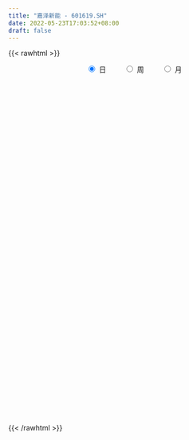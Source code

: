 ```yaml
---
title: "嘉泽新能 - 601619.SH"
date: 2022-05-23T17:03:52+08:00
draft: false
---
```

{{< rawhtml >}}
    <div style="text-align: center">
        <label style="padding: 1rem;"><input style="margin-right: .5rem" type="radio" name="period" value="D" checked onclick="period_change(this)">日</label>
        <label style="padding: 1rem;"><input style="margin-right: .5rem" type="radio" name="period" value="W" onclick="period_change(this)">周</label>
        <label style="padding: 1rem;"><input style="margin-right: .5rem" type="radio" name="period" value="M" onclick="period_change(this)">月</label>
    </div>
    <div id="chart" style="height: 700px;"></div> 
    <script type="text/javascript">
        const D_v = [151735.19,162370.0,133140.56,177591.15,111370.84,135694.67,292980.78,299327.95,231288.88,162854.0,190044.46,174423.55,234216.67,133279.01,155169.0,137745.11,188823.11,108912.11,118262.21,115275.37,89246.07,152057.74,203973.81,213741.51,248914.42,700006.22,1877194.1699999999,1507642.23,2394609.29,1645350.8799999999,1301209.3700000001,1023943.65,648220.14,674762.09,575450.85,610733.66,420220.77,310981.49,566205.59,398371.93,499479.08,609120.84,534484.34,896930.23,574729.01,383164.32,440263.3,367824.75,270901.84,502671.79,463775.01,389256.68,428669.17,716695.3100000001,589236.41,550615.51,881068.21,615672.49,450187.66,363025.09,281070.62,286142.78,308755.0,271275.54,624964.0699999999,541325.39,770318.95,790597.8,651263.51,393455.41,552102.77,530791.0,503405.67,409680.09,829498.61,1163850.51,628691.65,794327.8100000001,702222.47,836424.28,720210.23,1632983.78,949590.33,948880.51,2084796.5,1596389.6799999999,1067970.1399999999,617586.37,603685.4300000001,1102330.6799999999,765368.1,1222642.0,1551223.6100000001,1672670.25,3217725.4300000002,1339316.01,2155962.29,1454308.3100000001,2031775.1699999999,2099226.8300000001,1499607.76,1315711.6899999999,995261.77,921365.84,716460.24,686002.23,629489.48,688582.02,693982.28,792417.62,569566.78,739996.8,962648.3100000001,781218.4,690531.85,1200974.77,1352506.3799999999,998943.29,1150547.6100000001,1064230.3100000001,589237.17,654885.5699999999,463003.58,464644.34,341219.32,403527.14,418056.94,329107.13,312553.29,244634.78,261614.56,279505.49,374996.52,307873.4,204561.06,252036.81,261376.36,285967.03,238530.19,448031.29,515072.92,559713.8100000001,430644.81,399091.75,395356.43,791667.99,471691.27,563119.13,550288.79,676163.51,741517.14,357777.22,274198.8,738249.3,717568.26,515110.5,481842.0,319700.41,285839.9,377089.0,363034.0,550737.5699999999,269275.15,494845.51,275166.04,264187.31,197633.88,164907.4,257406.89,238017.44,246840.0,185300.0,366686.7,225944.93,147744.64,278691.89,300173.09,220976.09,216126.0,538194.91,323284.92,247298.78,315102.0,257602.6,199124.6,150149.64,187509.89,211895.58,201253.0,235475.64,224050.78,224521.58,408809.0,354437.0,379086.29,247973.0,200166.0,220109.0,248319.0,246461.0,312788.29,355839.61,303428.38,263464.59,249571.0,385852.91,297403.04,271936.89,211085.81,220716.41,157839.95,261222.51,189543.0,151838.9,194989.19,147586.46,141264.5,152306.0,168923.91,179062.3,180132.48,174168.0,191294.87,209947.55,118142.51,142712.0,200117.12,197431.71,133392.99,132662.35,186549.0,193711.71,287030.0,233583.9,343726.58,288973.87,330716.0,388181.55,271614.0,301001.79,287696.01,314836.06,277481.0,197859.55,173178.54,144544.5,127465.0,197214.11,145184.0,123601.72]
const D_histogram = [0.0,-0.0062924217,-0.00548877,-0.0034132666,-0.0025306159,-0.0030615373,0.0005915648,0.007299695,0.0092619473,0.0087573957,0.0085958099,0.0067554463,0.0001723112,-0.0027527551,-0.0051144068,-0.0076128757,-0.0106741871,-0.0132844381,-0.0116604743,-0.0118509414,-0.0099954526,-0.0056748764,-0.0000036434,0.0024069534,0.0256163522,0.0631396839,0.0692331698,0.0940785854,0.1151205992,0.1068862087,0.0817663335,0.0529370167,0.0282787331,0.0125683605,-0.00567319,-0.0283611109,-0.0410947723,-0.0487426436,-0.0437563589,-0.0405855393,-0.0360736284,-0.025770037,-0.0174231419,-0.0024042169,0.000060354,-0.0041968821,-0.0060527134,-0.0113977227,-0.015432626,-0.009465217,-0.003901567,-0.0052555151,-0.0095859717,-0.0091514218,-0.0261538324,-0.0231401858,-0.0057715714,0.0062954123,0.0067343972,0.0094194659,0.0056919922,0.0032331014,-0.0021381958,-0.0052194275,0.0016044252,0.0085316287,0.0215227962,0.0305647225,0.0231859756,0.0192507388,0.0227416559,0.0249087201,0.024161116,0.0183798937,0.0403373453,0.0478053988,0.0539876288,0.0557259148,0.0570133949,0.0412282892,0.0575955893,0.0599409362,0.0589816199,0.0654395122,0.0703150941,0.0469796473,0.0179272837,0.0008136664,-0.0225997691,-0.0167740962,-0.0241597318,-0.0125803086,0.0160512962,0.0314971957,0.0735349542,0.0532874884,0.0485476409,0.0255857168,0.038296653,0.0585731468,0.0466572665,0.0374183208,-0.0118633953,-0.0632110236,-0.0925960751,-0.0988058311,-0.09121539,-0.087290614,-0.0792884297,-0.0938582672,-0.0884129284,-0.0724209377,-0.0479390678,-0.0448370889,-0.0494524398,-0.0157923724,-0.0026283713,-0.0132058219,0.0027639366,-0.0107810305,-0.0267743949,-0.0331921182,-0.0389395257,-0.0496203423,-0.054424027,-0.0628262985,-0.0754531462,-0.0713868608,-0.0632898656,-0.0561375903,-0.0459953723,-0.0420640751,-0.0312868723,-0.0237323812,-0.0230069878,-0.0188894097,-0.0160093566,-0.0063613291,-0.0070024191,0.0031878074,0.0100527896,0.02147073,0.0287131266,0.0335314485,0.0365013979,0.0419029994,0.0337719843,0.0321863181,0.0359892672,0.0396974289,0.0162578947,0.0018832835,-0.0105275976,-0.0057168179,-0.0075817634,-0.0071341137,-0.0135404771,-0.0200470494,-0.0255914777,-0.0282693466,-0.0295838782,-0.0426710918,-0.0502285288,-0.0627438275,-0.0667185366,-0.0611506839,-0.0548596526,-0.0483200971,-0.0495155741,-0.0438965152,-0.0310098653,-0.0256600715,-0.0118544842,-0.0055710183,-0.0043189646,-0.0209543563,-0.0268216091,-0.0313144879,-0.0276190965,0.0014994274,0.0233248139,0.0368290119,0.0487930334,0.048842493,0.0451392811,0.0455569807,0.0497082111,0.052039577,0.0549039941,0.0571890461,0.051202712,0.0517163249,0.0459483561,0.046013504,0.0464355641,0.0463151919,0.0400119925,0.0339018052,0.0211356883,0.0054569886,-0.0208104453,-0.0305922735,-0.0275442079,-0.0280387987,-0.0357694377,-0.0571213624,-0.0576815787,-0.0552599458,-0.0445885785,-0.0349478117,-0.0270169136,-0.0166828422,-0.0155570399,-0.0176736546,-0.0203949619,-0.025220669,-0.0227586224,-0.0228258889,-0.0186793391,-0.0133427992,-0.0145296789,-0.0158809174,-0.0229717327,-0.0185578714,-0.0205238957,-0.0199571021,-0.0197015432,-0.01450414,-0.00517233,0.0018062097,-0.0045473578,-0.001044857,-0.0183494078,-0.0286011611,-0.0255334596,-0.0257071794,-0.0176340346,0.0016068355,0.0102425265,0.0219658807,0.0375126068,0.0468971448,0.0556495614,0.0615055938,0.0625463557,0.0597337084,0.0557934705,0.056331283,0.0556902075,0.0529405515]
const D_fast = [0.0,-0.0078655271,-0.0084340679,-0.0072118812,-0.0069618844,-0.0082581902,-0.0044571969,0.0040758571,0.0083535962,0.0100383935,0.0120257602,0.0118742582,0.0053342009,0.0017209458,-0.0019193076,-0.0063209955,-0.0120508536,-0.0179822141,-0.0192733688,-0.0224265713,-0.0230699456,-0.0201680886,-0.0144977665,-0.0114854313,0.0181280556,0.0714363082,0.0948380866,0.1432031485,0.1930253122,0.2115124738,0.206834182,0.1912391194,0.1736505191,0.1610822366,0.1414223886,0.1116441899,0.0886368355,0.0688033033,0.0628504982,0.055874933,0.0513684369,0.0552295189,0.0592206286,0.0736384994,0.0761181588,0.0708117021,0.0674426925,0.0592482525,0.0513551927,0.0549562975,0.0595445557,0.0568767288,0.0501497793,0.0482964737,0.024755605,0.0219842052,0.0379099267,0.0515507635,0.0536733477,0.0587132829,0.0564088073,0.0547581918,0.0488523456,0.0444662571,0.0516912161,0.0607513268,0.0791231933,0.0958063002,0.0942240472,0.0951014951,0.1042778262,0.1126720705,0.1179647454,0.1167784964,0.1488202843,0.1682396876,0.1879188247,0.2035885894,0.2191294183,0.2136513849,0.2444175823,0.2617481633,0.275534252,0.2983520223,0.3208063777,0.3092158428,0.2846453001,0.2677350994,0.2386717216,0.2403038705,0.2268783019,0.2353126479,0.2679570768,0.2912772753,0.3516987723,0.3447731786,0.3521702413,0.3356047464,0.3578898459,0.3928096264,0.3925580627,0.3926736972,0.3404261323,0.2732757481,0.2207416778,0.189830464,0.1746170576,0.1567191801,0.144899257,0.1068648527,0.0902069593,0.0880937157,0.1005908186,0.0924835253,0.0755050644,0.1052170388,0.117723947,0.103845041,0.1205057836,0.1042655588,0.0815785957,0.0668628429,0.051380554,0.0282946519,0.0098849604,-0.0142238857,-0.04571402,-0.0594944498,-0.067219921,-0.0741020433,-0.0754586684,-0.0820433899,-0.0790879052,-0.0774665094,-0.082492863,-0.0830976373,-0.0842199233,-0.0761622281,-0.0785539229,-0.0675667445,-0.058188565,-0.0414029421,-0.0269822638,-0.0137810798,-0.0016857809,0.0141915704,0.0145035515,0.0209644648,0.0337647306,0.0473972496,0.028022189,0.0141183987,-0.0009243818,0.0024571934,-0.0013031929,-0.0026390717,-0.0124305543,-0.023948889,-0.0358911867,-0.0456363922,-0.0543468934,-0.07810188,-0.0982164491,-0.1264177047,-0.147072048,-0.1567918662,-0.1642157481,-0.1697562169,-0.1833305873,-0.1886856572,-0.1835514737,-0.1846166978,-0.1737747315,-0.1688840202,-0.1687117077,-0.1905856884,-0.2031583435,-0.2154798443,-0.2186892271,-0.1891958463,-0.1615392563,-0.1388278053,-0.1146655255,-0.1024054427,-0.0948238343,-0.0830168894,-0.0664386063,-0.0510973462,-0.0345069305,-0.017924617,-0.0111102731,0.002332421,0.0080515413,0.0196200652,0.0316510163,0.0431094421,0.0468092408,0.0491745048,0.04169231,0.0273778574,-0.0040921878,-0.0215220843,-0.0253600707,-0.0328643612,-0.0495373596,-0.0851696249,-0.1001502359,-0.1115435894,-0.1120193668,-0.1111155529,-0.1099388832,-0.1037755223,-0.10653898,-0.1130740084,-0.1208940561,-0.1320249305,-0.1352525394,-0.1410262782,-0.1415495632,-0.1395487231,-0.1443680225,-0.1496894904,-0.1625232389,-0.1627488454,-0.1698458437,-0.1742683256,-0.1789381524,-0.1773667843,-0.1693280567,-0.1618979646,-0.1693883716,-0.166147085,-0.1880389877,-0.2054410313,-0.2087566947,-0.2153572094,-0.2116925732,-0.1920499942,-0.1808536717,-0.1636388472,-0.1387139694,-0.1176051453,-0.0949403384,-0.0737079074,-0.0570305566,-0.0449097769,-0.0349016471,-0.0202810139,-0.0069995375,0.0034859444]
const D_slow = [0.0,-0.0015731054,-0.0029452979,-0.0037986146,-0.0044312685,-0.0051966529,-0.0050487617,-0.0032238379,-0.0009083511,0.0012809978,0.0034299503,0.0051188119,0.0051618897,0.0044737009,0.0031950992,0.0012918803,-0.0013766665,-0.004697776,-0.0076128946,-0.0105756299,-0.0130744931,-0.0144932122,-0.014494123,-0.0138923847,-0.0074882966,0.0082966243,0.0256049168,0.0491245631,0.0779047129,0.1046262651,0.1250678485,0.1383021027,0.1453717859,0.1485138761,0.1470955786,0.1400053008,0.1297316078,0.1175459469,0.1066068571,0.0964604723,0.0874420652,0.080999556,0.0766437705,0.0760427163,0.0760578048,0.0750085843,0.0734954059,0.0706459752,0.0667878187,0.0644215145,0.0634461227,0.0621322439,0.059735751,0.0574478955,0.0509094374,0.045124391,0.0436814981,0.0452553512,0.0469389505,0.049293817,0.0507168151,0.0515250904,0.0509905415,0.0496856846,0.0500867909,0.0522196981,0.0576003971,0.0652415777,0.0710380716,0.0758507563,0.0815361703,0.0877633503,0.0938036293,0.0983986028,0.1084829391,0.1204342888,0.133931196,0.1478626747,0.1621160234,0.1724230957,0.186821993,0.2018072271,0.2165526321,0.2329125101,0.2504912836,0.2622361955,0.2667180164,0.266921433,0.2612714907,0.2570779667,0.2510380337,0.2478929566,0.2519057806,0.2597800795,0.2781638181,0.2914856902,0.3036226004,0.3100190296,0.3195931929,0.3342364796,0.3459007962,0.3552553764,0.3522895276,0.3364867717,0.3133377529,0.2886362951,0.2658324476,0.2440097941,0.2241876867,0.2007231199,0.1786198878,0.1605146534,0.1485298864,0.1373206142,0.1249575042,0.1210094111,0.1203523183,0.1170508629,0.117741847,0.1150465894,0.1083529906,0.1000549611,0.0903200797,0.0779149941,0.0643089874,0.0486024127,0.0297391262,0.011892411,-0.0039300554,-0.017964453,-0.0294632961,-0.0399793148,-0.0478010329,-0.0537341282,-0.0594858752,-0.0642082276,-0.0682105667,-0.069800899,-0.0715515038,-0.0707545519,-0.0682413546,-0.0628736721,-0.0556953904,-0.0473125283,-0.0381871788,-0.027711429,-0.0192684329,-0.0112218533,-0.0022245366,0.0076998207,0.0117642943,0.0122351152,0.0096032158,0.0081740113,0.0062785705,0.004495042,0.0011099228,-0.0039018396,-0.010299709,-0.0173670456,-0.0247630152,-0.0354307882,-0.0479879204,-0.0636738772,-0.0803535114,-0.0956411823,-0.1093560955,-0.1214361198,-0.1338150133,-0.1447891421,-0.1525416084,-0.1589566263,-0.1619202473,-0.1633130019,-0.164392743,-0.1696313321,-0.1763367344,-0.1841653564,-0.1910701305,-0.1906952737,-0.1848640702,-0.1756568172,-0.1634585589,-0.1512479356,-0.1399631154,-0.1285738702,-0.1161468174,-0.1031369231,-0.0894109246,-0.0751136631,-0.0623129851,-0.0493839039,-0.0378968148,-0.0263934388,-0.0147845478,-0.0032057498,0.0067972483,0.0152726996,0.0205566217,0.0219208688,0.0167182575,0.0090701891,0.0021841372,-0.0048255625,-0.0137679219,-0.0280482625,-0.0424686572,-0.0562836436,-0.0674307883,-0.0761677412,-0.0829219696,-0.0870926801,-0.0909819401,-0.0954003538,-0.1004990942,-0.1068042615,-0.1124939171,-0.1182003893,-0.1228702241,-0.1262059239,-0.1298383436,-0.133808573,-0.1395515061,-0.144190974,-0.1493219479,-0.1543112235,-0.1592366092,-0.1628626443,-0.1641557267,-0.1637041743,-0.1648410138,-0.165102228,-0.16968958,-0.1768398702,-0.1832232351,-0.18965003,-0.1940585386,-0.1936568297,-0.1910961981,-0.185604728,-0.1762265762,-0.16450229,-0.1505898997,-0.1352135013,-0.1195769123,-0.1046434852,-0.0906951176,-0.0766122969,-0.062689745,-0.0494546071]
const D_data = [['2021-05-12', 3.4199, 3.4298, 3.3805, 3.4396],['2021-05-13', 3.4002, 3.3312, 3.3312, 3.4396],['2021-05-14', 3.3411, 3.4002, 3.3411, 3.41],['2021-05-17', 3.4002, 3.4199, 3.3608, 3.4692],['2021-05-18', 3.41, 3.41, 3.4002, 3.4593],['2021-05-19', 3.4002, 3.3903, 3.3706, 3.4396],['2021-05-20', 3.4002, 3.4495, 3.3903, 3.5086],['2021-05-21', 3.4495, 3.5185, 3.4199, 3.5382],['2021-05-24', 3.5185, 3.4889, 3.4692, 3.5677],['2021-05-25', 3.4692, 3.4692, 3.4396, 3.4987],['2021-05-26', 3.4593, 3.479, 3.4396, 3.5185],['2021-05-27', 3.479, 3.4593, 3.4396, 3.4889],['2021-05-28', 3.4495, 3.3805, 3.3509, 3.4692],['2021-05-31', 3.3706, 3.4002, 3.3411, 3.4199],['2021-06-01', 3.4002, 3.3903, 3.3411, 3.4002],['2021-06-02', 3.3706, 3.3706, 3.3411, 3.4002],['2021-06-03', 3.3706, 3.3411, 3.3213, 3.3805],['2021-06-04', 3.3411, 3.3213, 3.2918, 3.3411],['2021-06-07', 3.3312, 3.3608, 3.3016, 3.3706],['2021-06-08', 3.3509, 3.3312, 3.3115, 3.3608],['2021-06-09', 3.3115, 3.3509, 3.3115, 3.3608],['2021-06-10', 3.3706, 3.3903, 3.3608, 3.4298],['2021-06-11', 3.39, 3.43, 3.37, 3.45],['2021-06-15', 3.42, 3.41, 3.4, 3.46],['2021-06-16', 3.75, 3.75, 3.75, 3.75],['2021-06-17', 4.12, 4.13, 4.01, 4.13],['2021-06-18', 4.23, 3.91, 3.89, 4.24],['2021-06-21', 3.79, 4.3, 3.78, 4.3],['2021-06-22', 4.33, 4.47, 4.15, 4.72],['2021-06-23', 4.37, 4.24, 4.22, 4.46],['2021-06-24', 4.2, 4.03, 4.01, 4.25],['2021-06-25', 4.02, 3.91, 3.83, 4.08],['2021-06-28', 3.93, 3.87, 3.86, 3.98],['2021-06-29', 3.87, 3.91, 3.79, 3.96],['2021-06-30', 3.88, 3.81, 3.76, 3.89],['2021-07-01', 3.81, 3.65, 3.64, 3.81],['2021-07-02', 3.6, 3.67, 3.6, 3.72],['2021-07-05', 3.68, 3.66, 3.62, 3.69],['2021-07-06', 3.65, 3.79, 3.64, 3.8],['2021-07-07', 3.76, 3.77, 3.68, 3.77],['2021-07-08', 3.79, 3.79, 3.77, 3.88],['2021-07-09', 3.73, 3.89, 3.66, 3.95],['2021-07-12', 3.89, 3.91, 3.85, 3.96],['2021-07-13', 3.91, 4.06, 3.82, 4.12],['2021-07-14', 4.08, 3.96, 3.96, 4.11],['2021-07-15', 3.92, 3.88, 3.84, 3.92],['2021-07-16', 3.9, 3.9, 3.86, 4.03],['2021-07-19', 3.87, 3.84, 3.83, 3.95],['2021-07-20', 3.82, 3.83, 3.79, 3.89],['2021-07-21', 3.85, 3.96, 3.82, 3.99],['2021-07-22', 3.97, 3.99, 3.93, 4.02],['2021-07-23', 3.96, 3.92, 3.92, 4.06],['2021-07-26', 3.91, 3.87, 3.75, 3.99],['2021-07-27', 3.88, 3.92, 3.87, 4.07],['2021-07-28', 3.89, 3.65, 3.63, 3.9],['2021-07-29', 3.69, 3.85, 3.68, 3.9],['2021-07-30', 3.91, 4.08, 3.85, 4.11],['2021-08-02', 4.1, 4.1, 4.0, 4.17],['2021-08-03', 4.1, 4.0, 3.99, 4.12],['2021-08-04', 3.97, 4.05, 3.96, 4.06],['2021-08-05', 4.02, 3.98, 3.95, 4.03],['2021-08-06', 3.96, 3.99, 3.91, 4.01],['2021-08-09', 3.98, 3.94, 3.9, 4.01],['2021-08-10', 3.95, 3.95, 3.9, 3.99],['2021-08-11', 3.96, 4.09, 3.91, 4.11],['2021-08-12', 4.1, 4.14, 4.04, 4.16],['2021-08-13', 4.13, 4.29, 4.09, 4.35],['2021-08-16', 4.42, 4.33, 4.28, 4.5],['2021-08-17', 4.32, 4.16, 4.12, 4.37],['2021-08-18', 4.15, 4.2, 4.13, 4.23],['2021-08-19', 4.22, 4.32, 4.13, 4.36],['2021-08-20', 4.29, 4.35, 4.23, 4.39],['2021-08-23', 4.39, 4.35, 4.3, 4.43],['2021-08-24', 4.33, 4.3, 4.25, 4.4],['2021-08-25', 4.28, 4.73, 4.28, 4.73],['2021-08-26', 4.88, 4.68, 4.61, 4.92],['2021-08-27', 4.75, 4.76, 4.62, 4.82],['2021-08-30', 4.71, 4.79, 4.7, 4.97],['2021-08-31', 4.8, 4.86, 4.7, 4.92],['2021-09-01', 4.85, 4.67, 4.57, 4.97],['2021-09-02', 4.64, 5.14, 4.63, 5.14],['2021-09-03', 5.4, 5.09, 5.05, 5.55],['2021-09-06', 5.18, 5.13, 5.01, 5.32],['2021-09-07', 5.14, 5.32, 5.09, 5.36],['2021-09-08', 5.62, 5.42, 5.39, 5.85],['2021-09-09', 5.25, 5.1, 5.04, 5.27],['2021-09-10', 5.08, 4.95, 4.88, 5.18],['2021-09-13', 4.96, 5.02, 4.89, 5.04],['2021-09-14', 5.01, 4.86, 4.85, 5.08],['2021-09-15', 4.85, 5.2, 4.83, 5.23],['2021-09-16', 5.2, 5.05, 5.02, 5.27],['2021-09-17', 5.04, 5.32, 5.02, 5.43],['2021-09-22', 5.4, 5.68, 5.39, 5.8],['2021-09-23', 5.76, 5.69, 5.55, 6.12],['2021-09-24', 5.66, 6.26, 5.6, 6.26],['2021-09-27', 6.0, 5.63, 5.63, 6.13],['2021-09-28', 5.21, 5.84, 5.07, 5.87],['2021-09-29', 5.61, 5.61, 5.4, 5.9],['2021-09-30', 5.7, 6.1, 5.52, 6.16],['2021-10-08', 6.16, 6.37, 5.7, 6.44],['2021-10-11', 6.5, 6.08, 5.9, 6.5],['2021-10-12', 5.93, 6.14, 5.6, 6.18],['2021-10-13', 5.92, 5.54, 5.53, 5.94],['2021-10-14', 5.44, 5.26, 5.03, 5.5],['2021-10-15', 5.35, 5.3, 5.11, 5.44],['2021-10-18', 5.35, 5.46, 5.3, 5.57],['2021-10-19', 5.42, 5.6, 5.34, 5.63],['2021-10-20', 5.39, 5.55, 5.35, 5.7],['2021-10-21', 5.55, 5.6, 5.47, 5.79],['2021-10-22', 5.62, 5.26, 5.18, 5.64],['2021-10-25', 5.32, 5.44, 5.25, 5.52],['2021-10-26', 5.45, 5.59, 5.42, 5.79],['2021-10-27', 5.62, 5.78, 5.55, 5.91],['2021-10-28', 5.76, 5.57, 5.5, 5.86],['2021-10-29', 5.57, 5.45, 5.2, 5.61],['2021-11-01', 5.55, 6.0, 5.46, 6.0],['2021-11-02', 6.12, 5.88, 5.78, 6.23],['2021-11-03', 5.86, 5.6, 5.46, 5.9],['2021-11-04', 5.61, 5.96, 5.55, 6.06],['2021-11-05', 5.98, 5.61, 5.59, 6.01],['2021-11-08', 5.52, 5.5, 5.29, 5.53],['2021-11-09', 5.65, 5.55, 5.5, 5.88],['2021-11-10', 5.5, 5.51, 5.34, 5.51],['2021-11-11', 5.5, 5.38, 5.31, 5.52],['2021-11-12', 5.35, 5.38, 5.32, 5.44],['2021-11-15', 5.42, 5.26, 5.18, 5.43],['2021-11-16', 5.27, 5.1, 5.09, 5.3],['2021-11-17', 5.09, 5.23, 5.08, 5.25],['2021-11-18', 5.23, 5.26, 5.17, 5.35],['2021-11-19', 5.28, 5.24, 5.16, 5.29],['2021-11-22', 5.26, 5.28, 5.21, 5.3],['2021-11-23', 5.3, 5.2, 5.19, 5.33],['2021-11-24', 5.23, 5.29, 5.13, 5.34],['2021-11-25', 5.34, 5.27, 5.25, 5.44],['2021-11-26', 5.24, 5.18, 5.16, 5.24],['2021-11-29', 5.0, 5.21, 5.0, 5.25],['2021-11-30', 5.2, 5.19, 5.15, 5.31],['2021-12-01', 5.18, 5.29, 5.14, 5.3],['2021-12-02', 5.3, 5.17, 5.16, 5.3],['2021-12-03', 5.19, 5.32, 5.15, 5.36],['2021-12-06', 5.4, 5.32, 5.3, 5.45],['2021-12-07', 5.34, 5.43, 5.18, 5.47],['2021-12-08', 5.43, 5.44, 5.43, 5.58],['2021-12-09', 5.4, 5.46, 5.33, 5.48],['2021-12-10', 5.42, 5.48, 5.35, 5.52],['2021-12-13', 5.7, 5.56, 5.52, 5.9],['2021-12-14', 5.47, 5.41, 5.39, 5.6],['2021-12-15', 5.39, 5.49, 5.36, 5.61],['2021-12-16', 5.5, 5.59, 5.49, 5.66],['2021-12-17', 5.59, 5.64, 5.55, 5.75],['2021-12-20', 5.6, 5.27, 5.27, 5.64],['2021-12-21', 5.3, 5.29, 5.19, 5.32],['2021-12-22', 5.29, 5.24, 5.22, 5.32],['2021-12-23', 5.21, 5.43, 5.17, 5.52],['2021-12-24', 5.39, 5.35, 5.34, 5.67],['2021-12-27', 5.32, 5.37, 5.27, 5.58],['2021-12-28', 5.38, 5.26, 5.18, 5.39],['2021-12-29', 5.26, 5.21, 5.15, 5.26],['2021-12-30', 5.2, 5.17, 5.15, 5.23],['2021-12-31', 5.19, 5.16, 5.16, 5.25],['2022-01-04', 5.17, 5.14, 5.11, 5.2],['2022-01-05', 5.11, 4.92, 4.86, 5.13],['2022-01-06', 4.92, 4.89, 4.88, 4.97],['2022-01-07', 4.9, 4.72, 4.7, 4.91],['2022-01-10', 4.72, 4.72, 4.6, 4.75],['2022-01-11', 4.75, 4.78, 4.74, 4.82],['2022-01-12', 4.8, 4.76, 4.72, 4.82],['2022-01-13', 4.76, 4.74, 4.7, 4.79],['2022-01-14', 4.72, 4.6, 4.6, 4.74],['2022-01-17', 4.58, 4.64, 4.52, 4.69],['2022-01-18', 4.69, 4.73, 4.65, 4.77],['2022-01-19', 4.72, 4.64, 4.58, 4.73],['2022-01-20', 4.64, 4.76, 4.61, 4.82],['2022-01-21', 4.74, 4.69, 4.66, 4.78],['2022-01-24', 4.66, 4.62, 4.58, 4.67],['2022-01-25', 4.59, 4.32, 4.31, 4.63],['2022-01-26', 4.35, 4.35, 4.27, 4.51],['2022-01-27', 4.36, 4.29, 4.29, 4.43],['2022-01-28', 4.3, 4.34, 4.19, 4.38],['2022-02-07', 4.58, 4.71, 4.52, 4.75],['2022-02-08', 4.7, 4.74, 4.63, 4.74],['2022-02-09', 4.76, 4.73, 4.67, 4.77],['2022-02-10', 4.71, 4.79, 4.71, 4.85],['2022-02-11', 4.77, 4.69, 4.67, 4.78],['2022-02-14', 4.61, 4.65, 4.57, 4.71],['2022-02-15', 4.65, 4.71, 4.64, 4.71],['2022-02-16', 4.76, 4.79, 4.73, 4.8],['2022-02-17', 4.78, 4.81, 4.74, 4.83],['2022-02-18', 4.78, 4.86, 4.75, 4.88],['2022-02-21', 4.9, 4.9, 4.82, 4.96],['2022-02-22', 4.82, 4.82, 4.78, 4.89],['2022-02-23', 4.89, 4.92, 4.85, 4.97],['2022-02-24', 4.91, 4.86, 4.78, 5.05],['2022-02-25', 4.9, 4.95, 4.81, 4.98],['2022-02-28', 4.89, 4.99, 4.85, 5.0],['2022-03-01', 4.99, 5.02, 4.96, 5.04],['2022-03-02', 5.0, 4.96, 4.92, 5.01],['2022-03-03', 4.99, 4.96, 4.94, 5.05],['2022-03-04', 4.98, 4.85, 4.84, 4.98],['2022-03-07', 4.81, 4.75, 4.71, 4.89],['2022-03-08', 4.74, 4.5, 4.45, 4.75],['2022-03-09', 4.52, 4.59, 4.36, 4.66],['2022-03-10', 4.68, 4.71, 4.61, 4.8],['2022-03-11', 4.66, 4.65, 4.52, 4.68],['2022-03-14', 4.61, 4.51, 4.51, 4.69],['2022-03-15', 4.58, 4.22, 4.2, 4.58],['2022-03-16', 4.29, 4.37, 4.11, 4.38],['2022-03-17', 4.4, 4.36, 4.35, 4.43],['2022-03-18', 4.33, 4.45, 4.3, 4.46],['2022-03-21', 4.44, 4.45, 4.37, 4.48],['2022-03-22', 4.42, 4.44, 4.4, 4.48],['2022-03-23', 4.53, 4.49, 4.44, 4.55],['2022-03-24', 4.43, 4.38, 4.37, 4.45],['2022-03-25', 4.38, 4.31, 4.3, 4.4],['2022-03-28', 4.27, 4.26, 4.18, 4.33],['2022-03-29', 4.3, 4.18, 4.18, 4.3],['2022-03-30', 4.24, 4.23, 4.18, 4.25],['2022-03-31', 4.23, 4.17, 4.16, 4.23],['2022-04-01', 4.14, 4.2, 4.12, 4.21],['2022-04-06', 4.17, 4.21, 4.14, 4.24],['2022-04-07', 4.18, 4.11, 4.11, 4.24],['2022-04-08', 4.11, 4.07, 4.03, 4.15],['2022-04-11', 4.04, 3.94, 3.92, 4.05],['2022-04-12', 3.92, 4.04, 3.83, 4.05],['2022-04-13', 4.0, 3.93, 3.92, 4.02],['2022-04-14', 3.96, 3.92, 3.88, 3.98],['2022-04-15', 3.91, 3.88, 3.84, 3.96],['2022-04-18', 3.87, 3.92, 3.78, 3.93],['2022-04-19', 3.93, 3.98, 3.93, 4.02],['2022-04-20', 3.98, 3.97, 3.95, 4.04],['2022-04-21', 3.96, 3.78, 3.77, 3.96],['2022-04-22', 3.75, 3.87, 3.73, 3.88],['2022-04-25', 3.8, 3.54, 3.54, 3.81],['2022-04-26', 3.54, 3.51, 3.49, 3.67],['2022-04-27', 3.44, 3.61, 3.37, 3.63],['2022-04-28', 3.67, 3.53, 3.51, 3.68],['2022-04-29', 3.57, 3.61, 3.52, 3.64],['2022-05-05', 3.61, 3.79, 3.58, 3.86],['2022-05-06', 3.68, 3.71, 3.64, 3.76],['2022-05-09', 3.68, 3.79, 3.67, 3.82],['2022-05-10', 3.75, 3.91, 3.73, 3.94],['2022-05-11', 3.92, 3.91, 3.87, 3.96],['2022-05-12', 3.85, 3.97, 3.85, 4.03],['2022-05-13', 3.99, 4.0, 3.96, 4.02],['2022-05-16', 4.0, 3.99, 3.96, 4.02],['2022-05-17', 3.97, 3.97, 3.92, 4.0],['2022-05-18', 3.97, 3.97, 3.95, 4.01],['2022-05-19', 3.93, 4.05, 3.92, 4.05],['2022-05-20', 4.05, 4.07, 4.02, 4.1],['2022-05-23', 4.06, 4.07, 4.02, 4.07]]
const W_v = [600.86,2483.38,12706.46,171373.46,4740002.0200000005,3941425.3300000001,3856274.3800000004,1960751.2999999998,1505505.9200000002,782147.3200000001,591406.01,515742.2100000001,404889.24,438340.86,106917.2,928379.29,2476389.5600000001,1724157.7899999998,1500455.6899999999,2348519.3900000001,1026104.05,919600.7599999999,1267262.1000000001,923220.9,740474.35,870656.05,485897.44,499790.2,484032.92,371301.37,407092.19,618520.7,774954.1899999999,1706351.5800000001,529208.03,583729.9,388281.19,970658.9300000001,647353.12,640760.5,905878.7000000001,1231874.5699999998,894247.01,497854.26,248817.0,261764.0,832617.63,682682.09,1947894.4399999999,3308357.7200000007,1088508.3700000001,1592711.8799999999,2044452.3600000001,1512810.0900000001,2515023.1899999995,2464634.0900000003,1513338.6499999999,1361772.47,767504.3799999999,1233083.5800000001,710256.8499999999,737322.6,763351.22,149832.38,421070.9399999999,927074.0,589230.5,524535.03,1046037.8200000001,545454.16,524392.2,499608.56,471147.2500000001,236207.2,185267.0,205985.2,262920.52,501297.05,379326.72,448724.3099999999,366570.36,1316652.25,504331.37,467409.5,445877.55,137427.0,319808.66,405338.49,190708.83,634463.9400000001,147680.0,155257.69,143970.24,146351.61,139759.3,162476.02,366875.91,262522.15,245565.41,605242.14,276690.18,211402.22,407283.15,535219.23,502368.75,556314.9399999999,654059.37,923473.24,558204.1899999999,299737.96,273001.2,252261.0,250524.52,217304.17,248771.23,245075.12,233001.79,241924.7,186434.38,316772.23,703306.85,315781.3,129851.61,397124.45,1075580.6400000001,844852.9099999999,639398.95,1777682.0800000001,3182422.6600000001,915542.26,1153756.99,674341.0,471645.77,906873.8,428835.15,344127.94,177861.0,618615.55,1713398.5900000001,441130.79,363601.42,257046.06,322246.4,366775.99,591183.04,409613.96,600959.87,476788.6899999999,3909477.1400000001,2077324.71,3044223.9799999995,1314927.9199999999,735324.74,6002646.6099999994,5554800.6200000001,1202879.1200000001,838990.29,2572820.9500000002,2659935.8300000001,3887265.4199999999,3413532.4100000001,3894475.4799999995,4049882.02,2998074.8899999997,1764493.5700000003,1522899.2000000002,840397.83,284857.32,841632.1100000001,1016965.3900000001,992827.5599999999,723928.34,678815.2,3039856.3199999998,7872755.4200000009,2929387.5100000002,2384158.9300000002,2829571.1999999997,1994430.0700000001,3166284.6100000003,1996098.6399999999,2516638.9500000002,2918210.4900000002,3535126.5299999998,4686168.5700000003,6647627.1599999992,4311612.5800000001,6441619.290000001,6981361.7799999993,2099226.8300000001,5448407.3000000007,3490473.6299999999,3743962.1400000001,5767202.3599999994,2512989.98,1707879.28,1428551.0300000003,1485941.6799999999,2299879.7200000002,3052930.6900000004,2829310.7199999997,1979581.8100000001,1677892.23,1159301.52,1262789.0699999998,1163711.71,1681483.2100000002,949932.71,1447294.0,1295653.29,1481981.8700000001,1415849.6499999999,981160.77,805070.0600000001,533362.78,862214.0499999999,843747.7599999999,1484030.3500000001,659795.55,1378874.4100000001,787586.15,123601.72]
const W_histogram = [0.0,0.0749347009,0.2381889685,0.5220213415,0.7081270206,0.9340052388,1.0805531869,1.0038473909,0.8644972786,0.6961250999,0.4781095406,0.3105699212,0.1428181645,0.007965176,-0.1219355281,-0.2054090414,-0.0522476207,-0.1100132843,-0.1277924512,-0.2132570885,-0.285201864,-0.3522411268,-0.3916136997,-0.4131457653,-0.4693396593,-0.466458006,-0.4848213543,-0.5192895393,-0.5596361797,-0.5712907776,-0.5667437612,-0.5035081835,-0.4734868638,-0.4000287908,-0.3448380675,-0.3408183295,-0.3257582645,-0.2951908112,-0.2441099192,-0.1983303491,-0.1288417494,-0.0910081079,-0.0673882081,-0.0383434615,-0.0215203737,-0.0014735066,0.029419024,0.0358179028,0.1029138838,0.1352319313,0.134502278,0.1559633073,0.1713454096,0.1804887912,0.1792790452,0.1780251624,0.1862634199,0.1903475924,0.1640448546,0.1548519008,0.1287640791,0.1073412536,0.0576587306,0.0099992787,-0.0356651584,-0.0622878264,-0.074193467,-0.0623926559,-0.0853618773,-0.087039942,-0.0682455199,-0.0573537585,-0.0531063011,-0.0556074908,-0.0546204594,-0.0582155831,-0.0600028188,-0.0598074257,-0.0644655111,-0.0562158019,-0.0457832641,-0.0151394153,0.0079339297,0.0200632076,0.0184291693,0.0231391576,0.0321512279,0.0258918308,0.0196662133,0.0137369202,0.0088982848,-0.0006201883,-0.0026223316,-0.0029103729,0.0028754627,0.0084250963,0.0166308617,0.0179412943,0.0241504216,0.0286970546,0.0275455554,0.0178359994,-0.0179184155,-0.0295107023,-0.0227884167,-0.032890557,-0.016225466,-0.0103721881,-0.0121977749,-0.0156049035,-0.0197891378,-0.016110301,-0.0088972384,-0.0072998819,-0.0024418041,0.0066998165,0.0074572026,0.004766289,0.0062664689,0.0109196519,0.0123088645,0.0159037692,0.0156786823,0.0236099503,0.038679152,0.039296527,0.0413084353,0.0850678406,0.0957465109,0.0949640803,0.0924768725,0.0750114659,0.0564458613,0.0480993078,0.0351645159,0.0174374053,0.00954277,0.0207878828,0.0245152868,0.0182570146,0.0035055736,-0.0019682463,-0.0082534353,-0.0065174589,-0.0029827121,-0.0022642721,-0.0083787535,-0.0083786857,0.0187536401,0.0274567323,0.0341539736,0.015897142,-0.0000977183,0.0515706046,0.0201780348,-0.0000343513,-0.0027473192,-0.0037821433,0.0107715743,0.0330448174,0.0507385509,0.0531975048,0.0559214892,0.0535061237,0.0384419289,0.0167835607,-0.0022501665,-0.0129816665,-0.0179109588,-0.0132436885,-0.019132427,-0.0262563313,-0.0230061375,0.0103238936,0.03010416,0.0249699292,0.0337881329,0.0374104682,0.0381391555,0.0458635075,0.0415087351,0.0546055679,0.0625134748,0.0889482194,0.1203013298,0.1228251017,0.1394139678,0.2000072624,0.2143499924,0.2259049434,0.1490762863,0.0862703999,0.0500275377,0.0303052225,-0.0029864182,-0.0372874501,-0.0652326332,-0.0748169497,-0.0709437287,-0.0586769295,-0.0703764561,-0.0899421343,-0.1291619185,-0.157928511,-0.1648735927,-0.1854812934,-0.1684770552,-0.1398929588,-0.110335826,-0.093592125,-0.0919258183,-0.0995875633,-0.1086382689,-0.1159229568,-0.1227310049,-0.1324327465,-0.1316505971,-0.1399927073,-0.1303229886,-0.0974483187,-0.0655703609,-0.0403060067]
const W_fast = [0.0,0.0936683761,0.3164698858,0.7308075941,1.0939450284,1.5533245563,1.9700108012,2.1442668529,2.2210410603,2.2267001566,2.1282119824,2.0383148432,1.9062676278,1.7734059333,1.6130213472,1.4781955735,1.618295089,1.5330261044,1.4832988246,1.3445199152,1.2012746737,1.0461751292,0.9088991314,0.7840806245,0.6105518156,0.4968189675,0.3572502806,0.1929597107,0.0127040254,-0.1417732669,-0.2789121908,-0.3415536589,-0.4299040552,-0.4564531799,-0.4874719735,-0.5686568178,-0.635036319,-0.6782665684,-0.6882131563,-0.6920161734,-0.6547380111,-0.6396563966,-0.6328835488,-0.6134246675,-0.6019816732,-0.5823031827,-0.5440558961,-0.5287025417,-0.4358780897,-0.3697520594,-0.3368561432,-0.276404287,-0.2181858323,-0.1639202529,-0.1203102377,-0.0770578299,-0.0222537174,0.0294173532,0.044125829,0.0736458505,0.0797490485,0.0851615364,0.049893696,0.0047340639,-0.0498466629,-0.0920412874,-0.1224952948,-0.1262926477,-0.1706023384,-0.1940403886,-0.1923073465,-0.1957540247,-0.2047831426,-0.2211862049,-0.2338542885,-0.2520033079,-0.2687912483,-0.2835477117,-0.3043221749,-0.3101264161,-0.3111396944,-0.2842806994,-0.2592238719,-0.2420787921,-0.2391055381,-0.2286107604,-0.2115608832,-0.2113473225,-0.2126563868,-0.2151514497,-0.2177655139,-0.2274390341,-0.2300967604,-0.2311123948,-0.2246076936,-0.2169517859,-0.2045883052,-0.1987925489,-0.1865458163,-0.1748249196,-0.1690900299,-0.1743405861,-0.2145746049,-0.2335445672,-0.2325193859,-0.2508441653,-0.2382354408,-0.23497521,-0.2398502405,-0.2471585949,-0.2562901137,-0.2566388522,-0.2516500992,-0.2518777132,-0.2476300864,-0.2368135117,-0.2341918249,-0.2356911662,-0.2326243691,-0.2252412731,-0.2207748444,-0.2132039975,-0.2095094137,-0.1956756582,-0.1709366684,-0.1604951617,-0.1481561446,-0.0831297792,-0.0485144811,-0.0255558917,-0.0049238813,-0.0036364215,-0.0080905607,-0.0044122873,-0.0085559502,-0.0219237094,-0.0274326523,-0.0109905688,-0.001134343,-0.0028283617,-0.0167034092,-0.0226692908,-0.0310178385,-0.0309112268,-0.0281221581,-0.0279697861,-0.0361789559,-0.0382735595,-0.0064528237,0.0091144516,0.0243501864,0.0100676402,-0.0059516496,0.0586093244,0.0322612633,0.0120402894,0.0086404917,0.0066601318,0.0239067429,0.0544411904,0.0848195617,0.1005778917,0.1172822484,0.1282434139,0.1227897012,0.1053272232,0.0857309544,0.0717540378,0.0623470058,0.0637033539,0.0530315087,0.0393435215,0.0368421809,0.0727531855,0.1000594919,0.1011677434,0.1184329804,0.1314079326,0.1416714089,0.1608616377,0.166884049,0.1936322739,0.2171685495,0.2658403489,0.3272687918,0.3604988391,0.4119411971,0.5225363073,0.5904665354,0.6584977222,0.6189381368,0.5776998503,0.5539638726,0.541817863,0.5077796177,0.4641567233,0.4199033819,0.391614828,0.3777521168,0.3753496836,0.346056043,0.3040048312,0.2324945674,0.1642458472,0.1160823673,0.0491043432,0.0239893176,0.0176001743,0.0195733506,0.0129190203,-0.0083961275,-0.0409547633,-0.0771650362,-0.1134304633,-0.1509212626,-0.1937311908,-0.2258616907,-0.2692019777,-0.2921130062,-0.2836004159,-0.2681150484,-0.2529271958]
const W_slow = [0.0,0.0187336752,0.0782809173,0.2087862527,0.3858180078,0.6193193175,0.8894576143,1.140419462,1.3565437817,1.5305750566,1.6501024418,1.7277449221,1.7634494632,1.7654407572,1.7349568752,1.6836046149,1.6705427097,1.6430393886,1.6110912758,1.5577770037,1.4864765377,1.398416256,1.3005128311,1.1972263898,1.0798914749,0.9632769734,0.8420716349,0.71224925,0.5723402051,0.4295175107,0.2878315704,0.1619545246,0.0435828086,-0.0564243891,-0.142633906,-0.2278384883,-0.3092780545,-0.3830757573,-0.4441032371,-0.4936858243,-0.5258962617,-0.5486482887,-0.5654953407,-0.5750812061,-0.5804612995,-0.5808296761,-0.5734749201,-0.5645204444,-0.5387919735,-0.5049839907,-0.4713584212,-0.4323675943,-0.3895312419,-0.3444090441,-0.2995892828,-0.2550829923,-0.2085171373,-0.1609302392,-0.1199190256,-0.0812060503,-0.0490150306,-0.0221797172,-0.0077650345,-0.0052652149,-0.0141815045,-0.0297534611,-0.0483018278,-0.0638999918,-0.0852404611,-0.1070004466,-0.1240618266,-0.1384002662,-0.1516768415,-0.1655787142,-0.179233829,-0.1937877248,-0.2087884295,-0.2237402859,-0.2398566637,-0.2539106142,-0.2653564302,-0.2691412841,-0.2671578016,-0.2621419997,-0.2575347074,-0.251749918,-0.243712111,-0.2372391533,-0.2323226,-0.22888837,-0.2266637988,-0.2268188458,-0.2274744287,-0.228202022,-0.2274831563,-0.2253768822,-0.2212191668,-0.2167338432,-0.2106962378,-0.2035219742,-0.1966355853,-0.1921765855,-0.1966561894,-0.2040338649,-0.2097309691,-0.2179536084,-0.2220099749,-0.2246030219,-0.2276524656,-0.2315536915,-0.2365009759,-0.2405285512,-0.2427528608,-0.2445778313,-0.2451882823,-0.2435133282,-0.2416490275,-0.2404574553,-0.238890838,-0.236160925,-0.2330837089,-0.2291077666,-0.225188096,-0.2192856085,-0.2096158205,-0.1997916887,-0.1894645799,-0.1681976197,-0.144260992,-0.120519972,-0.0974007538,-0.0786478874,-0.064536422,-0.0525115951,-0.0437204661,-0.0393611148,-0.0369754223,-0.0317784516,-0.0256496299,-0.0210853762,-0.0202089828,-0.0207010444,-0.0227644032,-0.024393768,-0.025139446,-0.025705514,-0.0278002024,-0.0298948738,-0.0252064638,-0.0183422807,-0.0098037873,-0.0058295018,-0.0058539314,0.0070387198,0.0120832285,0.0120746407,0.0113878109,0.0104422751,0.0131351686,0.021396373,0.0340810107,0.0473803869,0.0613607592,0.0747372901,0.0843477724,0.0885436625,0.0879811209,0.0847357043,0.0802579646,0.0769470425,0.0721639357,0.0655998529,0.0598483185,0.0624292919,0.0699553319,0.0761978142,0.0846448474,0.0939974645,0.1035322533,0.1149981302,0.125375314,0.139026706,0.1546550747,0.1768921295,0.206967462,0.2376737374,0.2725272293,0.3225290449,0.376116543,0.4325927789,0.4698618504,0.4914294504,0.5039363348,0.5115126405,0.5107660359,0.5014441734,0.4851360151,0.4664317777,0.4486958455,0.4340266131,0.4164324991,0.3939469655,0.3616564859,0.3221743582,0.28095596,0.2345856366,0.1924663728,0.1574931331,0.1299091766,0.1065111453,0.0835296908,0.0586328,0.0314732327,0.0024924935,-0.0281902577,-0.0612984443,-0.0942110936,-0.1292092704,-0.1617900176,-0.1861520973,-0.2025446875,-0.2126211892]
const W_data = [['2017-07-21', 1.4533, 1.9153, 1.4533, 1.9153],['2017-07-28', 2.1078, 3.0895, 2.1078, 3.0895],['2017-08-04', 3.3975, 4.9759, 3.3975, 4.9759],['2017-08-11', 5.4764, 8.0269, 5.4764, 8.0269],['2017-08-18', 8.3734, 8.6141, 7.796, 10.0577],['2017-08-25', 8.6237, 10.9625, 8.2772, 10.9625],['2017-09-01', 12.0597, 11.8961, 11.5977, 13.2628],['2017-09-08', 11.4533, 10.2695, 10.231, 11.4533],['2017-09-15', 10.2984, 9.8268, 9.7979, 10.7315],['2017-09-22', 9.7113, 9.461, 9.3263, 10.0674],['2017-09-29', 9.4033, 8.4889, 8.3734, 9.5765],['2017-10-13', 8.5563, 8.6333, 8.4986, 8.999],['2017-10-20', 8.6429, 8.1521, 7.9403, 8.6814],['2017-10-27', 8.0943, 8.0558, 7.9211, 8.4504],['2017-11-03', 8.0269, 7.6035, 7.5265, 8.0269],['2018-05-18', 8.3638, 7.719, 7.6035, 9.1338],['2018-05-25', 7.6805, 11.0106, 7.6805, 11.3571],['2018-06-01', 10.3465, 8.7969, 8.1906, 10.5197],['2018-06-08', 8.5756, 9.23, 8.0077, 9.5669],['2018-06-15', 8.8739, 8.1906, 8.1906, 10.3946],['2018-06-22', 7.8441, 7.95, 7.1319, 8.3638],['2018-06-29', 7.9403, 7.5842, 7.3147, 8.1424],['2018-07-06', 7.5361, 7.5361, 7.1319, 8.2772],['2018-07-13', 7.4976, 7.4495, 7.2859, 7.8248],['2018-07-20', 7.4687, 6.6121, 6.0635, 7.7478],['2018-07-27', 6.5351, 6.9779, 6.4485, 7.5072],['2018-08-03', 6.9779, 6.4163, 6.2907, 7.2185],['2018-08-10', 6.4356, 5.7786, 5.5756, 6.5226],['2018-08-17', 5.7979, 5.1601, 5.1505, 6.0685],['2018-08-24', 5.2181, 4.9958, 4.8992, 5.2954],['2018-08-31', 5.0248, 4.7736, 4.7253, 5.421],['2018-09-07', 4.8316, 5.2954, 4.8122, 5.5563],['2018-09-14', 5.2471, 4.7543, 4.7446, 5.3341],['2018-09-21', 4.7639, 5.2278, 4.7446, 5.5177],['2018-09-28', 5.1988, 5.0345, 4.9282, 5.3437],['2018-10-12', 4.9669, 4.2518, 4.0585, 5.2761],['2018-10-19', 4.2904, 4.1358, 3.701, 4.3291],['2018-10-26', 4.5513, 4.1551, 4.0392, 4.5513],['2018-11-02', 4.2421, 4.3581, 3.9909, 4.4934],['2018-11-09', 4.4547, 4.3098, 4.2808, 4.6673],['2018-11-16', 4.3194, 4.7156, 4.2904, 4.7833],['2018-11-23', 4.7833, 4.445, 4.4064, 4.9958],['2018-11-30', 4.503, 4.2904, 4.0682, 4.8122],['2018-12-07', 4.3871, 4.3774, 4.2808, 4.677],['2018-12-14', 4.3581, 4.2421, 4.2131, 4.3871],['2018-12-21', 4.2325, 4.2904, 4.2131, 4.4257],['2018-12-28', 4.3967, 4.4934, 4.0875, 4.561],['2019-01-04', 4.4064, 4.2325, 4.0682, 4.4064],['2019-01-11', 4.2421, 5.1698, 4.2131, 5.1698],['2019-01-18', 5.0731, 5.0248, 4.9572, 5.7979],['2019-01-25', 5.0925, 4.7349, 4.7156, 5.1408],['2019-02-01', 4.7833, 5.1215, 4.7446, 5.1988],['2019-02-15', 5.0925, 5.2181, 5.0345, 5.5273],['2019-02-22', 5.2664, 5.2954, 5.1408, 5.4307],['2019-03-01', 5.3051, 5.2857, 5.0731, 6.0685],['2019-03-08', 5.2954, 5.3824, 5.2278, 6.1844],['2019-03-15', 5.392, 5.6336, 5.3534, 6.0878],['2019-03-22', 5.6723, 5.7399, 5.5563, 5.9525],['2019-03-29', 5.6529, 5.421, 5.2181, 5.7109],['2019-04-04', 5.6143, 5.6529, 5.5177, 5.9428],['2019-04-12', 5.6916, 5.45, 5.3824, 5.7109],['2019-04-19', 5.4983, 5.4693, 5.2278, 5.6529],['2019-04-26', 5.508, 4.9862, 4.9765, 5.7013],['2019-04-30', 4.9958, 4.7736, 4.6286, 5.0538],['2019-05-10', 4.648, 4.5336, 4.1436, 4.6576],['2019-05-17', 4.4556, 4.5336, 4.3386, 5.2746],['2019-05-24', 4.5824, 4.5531, 4.3094, 4.7969],['2019-05-31', 4.5239, 4.7871, 4.3191, 4.7871],['2019-06-06', 4.8749, 4.2509, 4.2216, 5.1186],['2019-06-14', 4.2606, 4.3679, 4.2606, 4.6214],['2019-06-21', 4.3679, 4.5921, 4.3679, 4.6799],['2019-06-28', 4.6116, 4.5044, 4.4361, 4.6409],['2019-07-05', 4.5434, 4.3971, 4.3581, 4.5824],['2019-07-12', 4.3874, 4.2509, 4.2216, 4.3971],['2019-07-19', 4.2509, 4.2216, 4.1631, 4.3094],['2019-07-26', 4.2411, 4.0851, 4.0462, 4.2606],['2019-08-02', 4.0851, 4.0169, 3.8024, 4.2801],['2019-08-09', 4.0267, 3.9584, 3.6269, 4.1631],['2019-08-16', 3.8609, 3.8024, 3.7049, 3.9389],['2019-08-23', 3.8414, 3.8902, 3.8024, 4.0754],['2019-08-30', 3.8024, 3.8902, 3.7634, 4.0267],['2019-09-06', 4.0169, 4.1924, 3.9389, 4.3971],['2019-09-12', 4.2216, 4.2021, 4.1729, 4.2704],['2019-09-20', 4.2411, 4.1339, 4.0169, 4.2509],['2019-09-27', 4.0462, 3.9682, 3.7927, 4.0754],['2019-09-30', 3.9487, 4.0364, 3.9292, 4.0754],['2019-10-11', 4.0364, 4.1144, 3.9779, 4.1241],['2019-10-18', 4.1241, 3.9194, 3.8999, 4.2411],['2019-10-25', 3.9292, 3.8707, 3.8317, 3.9487],['2019-11-01', 4.2216, 3.8219, 3.7537, 4.2606],['2019-11-08', 3.8219, 3.7829, 3.7732, 3.8414],['2019-11-15', 3.7829, 3.6562, 3.6367, 3.7829],['2019-11-22', 3.6659, 3.6854, 3.6367, 3.7244],['2019-11-29', 3.6854, 3.6659, 3.6464, 3.8024],['2019-12-06', 3.6659, 3.7244, 3.6367, 3.7439],['2019-12-13', 3.7244, 3.7244, 3.6757, 3.7439],['2019-12-20', 3.7244, 3.7732, 3.7147, 3.8512],['2019-12-27', 3.7829, 3.6952, 3.6757, 3.7829],['2020-01-03', 3.6854, 3.7634, 3.6562, 3.7732],['2020-01-10', 3.7439, 3.7634, 3.7342, 3.8804],['2020-01-17', 3.7634, 3.6952, 3.6757, 3.8024],['2020-01-23', 3.6854, 3.5489, 3.5197, 3.7342],['2020-02-07', 3.1979, 3.0712, 2.8762, 3.1979],['2020-02-14', 3.0517, 3.1979, 3.0419, 3.4612],['2020-02-21', 3.1979, 3.3637, 3.1784, 3.4612],['2020-02-28', 3.3344, 3.0907, 3.0712, 3.3929],['2020-03-06', 3.0809, 3.3929, 3.0809, 3.4417],['2020-03-13', 3.3442, 3.2759, 3.1394, 3.5977],['2020-03-20', 3.3149, 3.1492, 3.0224, 3.4319],['2020-03-27', 3.0614, 3.0712, 2.9932, 3.1394],['2020-04-03', 3.0322, 2.9932, 2.9444, 3.0712],['2020-04-10', 3.0614, 3.0419, 3.0224, 3.1492],['2020-04-17', 3.0322, 3.0712, 2.9542, 3.1199],['2020-04-24', 3.0907, 2.9834, 2.9542, 3.0907],['2020-04-30', 3.0127, 3.0029, 2.8274, 3.1199],['2020-05-08', 2.9347, 3.0614, 2.9347, 3.1004],['2020-05-15', 3.0614, 2.9542, 2.9542, 3.0712],['2020-05-22', 2.9834, 2.8762, 2.8567, 2.9932],['2020-05-29', 2.8762, 2.8957, 2.8664, 2.9347],['2020-06-05', 2.8957, 2.9249, 2.8957, 2.9834],['2020-06-12', 2.9249, 2.8762, 2.8372, 3.1102],['2020-06-19', 2.8664, 2.8957, 2.8274, 2.9054],['2020-06-24', 2.8859, 2.8372, 2.8372, 2.8957],['2020-07-03', 2.8469, 2.9444, 2.8177, 2.9542],['2020-07-10', 2.9542, 3.0907, 2.9444, 3.1394],['2020-07-17', 3.0907, 2.9542, 2.9347, 3.2369],['2020-07-24', 2.9639, 2.9834, 2.9542, 3.1492],['2020-07-31', 2.9542, 3.6562, 2.8762, 3.6562],['2020-08-07', 3.7829, 3.4396, 3.3312, 4.0267],['2020-08-14', 3.4002, 3.3805, 3.2524, 3.5086],['2020-08-21', 3.3805, 3.41, 3.3509, 3.5776],['2020-08-28', 3.2721, 3.2228, 3.1637, 3.3213],['2020-09-04', 3.2129, 3.1538, 3.0947, 3.2524],['2020-09-11', 3.1637, 3.2425, 3.0158, 3.3312],['2020-09-18', 3.2524, 3.1538, 3.0947, 3.2819],['2020-09-25', 3.1439, 3.0257, 3.006, 3.1439],['2020-09-30', 3.0257, 3.0848, 2.9764, 3.1144],['2020-10-09', 3.2228, 3.3411, 3.1341, 3.3903],['2020-10-16', 3.3016, 3.3016, 3.1834, 3.4593],['2020-10-23', 3.3016, 3.1834, 3.1637, 3.3016],['2020-10-30', 3.1637, 3.0257, 3.006, 3.1834],['2020-11-06', 3.0257, 3.0848, 2.9764, 3.1144],['2020-11-13', 3.0947, 3.0355, 3.0257, 3.1439],['2020-11-20', 3.0355, 3.1144, 3.0355, 3.1341],['2020-11-27', 3.1045, 3.1439, 3.0848, 3.1834],['2020-12-04', 3.1341, 3.1144, 3.0947, 3.2326],['2020-12-11', 3.1144, 3.006, 2.9961, 3.2918],['2020-12-18', 3.006, 3.0552, 2.8877, 3.0947],['2020-12-25', 3.2425, 3.4692, 3.2031, 3.6762],['2020-12-31', 3.479, 3.3509, 3.2425, 3.6367],['2021-01-08', 3.3903, 3.3903, 3.2918, 3.8733],['2021-01-15', 3.3608, 3.0651, 2.937, 3.4002],['2021-01-22', 3.0454, 3.006, 2.9863, 3.1144],['2021-01-29', 3.0158, 3.9718, 2.9567, 4.8588],['2021-02-05', 3.5776, 3.0158, 3.0158, 3.8338],['2021-02-10', 2.9764, 3.0257, 2.9665, 3.1439],['2021-02-19', 3.0651, 3.1834, 3.0454, 3.2031],['2021-02-26', 3.1834, 3.1932, 3.075, 3.3509],['2021-03-05', 3.2031, 3.4298, 3.1735, 3.5776],['2021-03-12', 3.3903, 3.6466, 3.3016, 3.8338],['2021-03-19', 3.6466, 3.7353, 3.41, 3.8536],['2021-03-26', 3.7057, 3.6466, 3.4495, 3.9718],['2021-04-02', 3.6269, 3.7156, 3.4495, 3.893],['2021-04-09', 3.7451, 3.7057, 3.686, 3.9718],['2021-04-16', 3.7057, 3.548, 3.4889, 3.7944],['2021-04-23', 3.5677, 3.4002, 3.3805, 3.7353],['2021-04-30', 3.3903, 3.3411, 3.2228, 3.4298],['2021-05-07', 3.3312, 3.3706, 3.3016, 3.41],['2021-05-14', 3.3608, 3.4002, 3.3213, 3.5283],['2021-05-21', 3.4002, 3.5185, 3.3608, 3.5382],['2021-05-28', 3.5185, 3.3805, 3.3509, 3.5677],['2021-06-04', 3.3706, 3.3213, 3.2918, 3.4199],['2021-06-11', 3.3312, 3.43, 3.3016, 3.45],['2021-06-18', 3.42, 3.91, 3.4, 4.24],['2021-06-25', 3.79, 3.91, 3.78, 4.72],['2021-07-02', 3.93, 3.67, 3.6, 3.98],['2021-07-09', 3.68, 3.89, 3.62, 3.95],['2021-07-16', 3.89, 3.9, 3.82, 4.12],['2021-07-23', 3.87, 3.92, 3.79, 4.06],['2021-07-30', 3.91, 4.08, 3.63, 4.11],['2021-08-06', 4.1, 3.99, 3.91, 4.17],['2021-08-13', 3.98, 4.29, 3.9, 4.35],['2021-08-20', 4.42, 4.35, 4.12, 4.5],['2021-08-27', 4.39, 4.76, 4.25, 4.92],['2021-09-03', 4.71, 5.09, 4.57, 5.55],['2021-09-10', 5.18, 4.95, 4.88, 5.85],['2021-09-17', 4.96, 5.32, 4.83, 5.43],['2021-09-24', 5.4, 6.26, 5.39, 6.26],['2021-09-30', 6.0, 6.1, 5.07, 6.16],['2021-10-08', 6.16, 6.37, 5.7, 6.44],['2021-10-15', 6.5, 5.3, 5.03, 6.5],['2021-10-22', 5.35, 5.26, 5.18, 5.79],['2021-10-29', 5.32, 5.45, 5.2, 5.91],['2021-11-05', 5.55, 5.61, 5.46, 6.23],['2021-11-12', 5.52, 5.38, 5.29, 5.88],['2021-11-19', 5.42, 5.24, 5.08, 5.43],['2021-11-26', 5.26, 5.18, 5.13, 5.44],['2021-12-03', 5.0, 5.32, 5.0, 5.36],['2021-12-10', 5.4, 5.48, 5.18, 5.58],['2021-12-17', 5.7, 5.64, 5.36, 5.9],['2021-12-24', 5.6, 5.35, 5.17, 5.67],['2021-12-31', 5.32, 5.16, 5.15, 5.58],['2022-01-07', 5.17, 4.72, 4.7, 5.2],['2022-01-14', 4.72, 4.6, 4.6, 4.82],['2022-01-21', 4.58, 4.69, 4.52, 4.82],['2022-01-28', 4.66, 4.34, 4.19, 4.67],['2022-02-11', 4.58, 4.69, 4.52, 4.85],['2022-02-18', 4.61, 4.86, 4.57, 4.88],['2022-02-25', 4.9, 4.95, 4.78, 5.05],['2022-03-04', 4.89, 4.85, 4.84, 5.05],['2022-03-11', 4.81, 4.65, 4.36, 4.89],['2022-03-18', 4.61, 4.45, 4.11, 4.69],['2022-03-25', 4.44, 4.31, 4.3, 4.55],['2022-04-01', 4.27, 4.2, 4.12, 4.33],['2022-04-08', 4.17, 4.07, 4.03, 4.24],['2022-04-15', 4.04, 3.88, 3.83, 4.05],['2022-04-22', 3.87, 3.87, 3.73, 4.04],['2022-04-29', 3.8, 3.61, 3.37, 3.81],['2022-05-06', 3.61, 3.71, 3.58, 3.86],['2022-05-13', 3.68, 4.0, 3.67, 4.03],['2022-05-20', 4.0, 4.07, 3.92, 4.1],['2022-05-27', 4.06, 4.07, 4.02, 4.07]]
const M_v = [4526.41,12073667.0899999999,5486482.9400000013,1465889.51,4882246.9900000002,6041359.54,4023522.96,2026204.5599999998,3629034.4999999995,2236572.02,4026211.9000000004,1841052.8900000001,8231996.4399999995,5956696.9799999995,6610996.3100000005,3593846.6299999994,2461910.4699999997,2615492.7400000002,1275635.9699999997,1781809.6399999999,2871697.6699999999,1511956.54,631622.92,1028018.2099999998,1242515.1199999999,2001186.0699999998,2536088.7599999998,1141248.1199999999,906435.9899999999,1577365.6999999997,4622985.3200000003,6014775.9100000001,2240630.6600000001,3136746.3500000006,1662931.9099999997,7348483.9500000002,11097123.2499999981,10169490.9799999986,15292961.6500000004,9737995.0000000019,3269561.3899999997,14080509.3500000015,11405399.2399999984,12462624.8900000006,27571839.1000000015,14782069.8999999985,11930035.8200000003,11134231.4499999993,5263694.5299999993,4457796.21,5431705.4400000013,3892278.8500000001,2949857.8300000001]
const M_histogram = [0.0,0.586580057,0.6604918389,0.6128477496,0.6086568836,0.5052281133,0.367826488,0.1147532406,-0.0411114932,-0.1974659327,-0.2869026537,-0.3216450846,-0.310923696,-0.2444245703,-0.2057166188,-0.2161991839,-0.2142940427,-0.2231387704,-0.243352265,-0.2609851287,-0.2505988142,-0.2468873997,-0.2407693132,-0.220470285,-0.206777863,-0.215514078,-0.214965343,-0.2000437175,-0.1845254169,-0.1652991045,-0.0896178699,-0.0622528674,-0.0463488475,-0.0339530071,-0.0111245757,0.0189604555,0.080276595,0.0684577078,0.0829682662,0.0784362868,0.0783777006,0.1033282379,0.1334888455,0.1975767159,0.3084757533,0.3215831492,0.2968654633,0.2637369371,0.1760562469,0.1521903819,0.0754146627,-0.0140785108,-0.0417252534]
const M_fast = [0.0,0.7332250712,0.9722598128,1.0778276609,1.2258010159,1.2486792739,1.2032342706,0.9788493333,0.8127067262,0.6069858036,0.4458234191,0.3306697171,0.2636601817,0.2690531648,0.2563319615,0.1917996005,0.140131231,0.0755018107,-0.0055497501,-0.088428896,-0.140692285,-0.1987027204,-0.2527769622,-0.2875955053,-0.325597549,-0.3882122836,-0.4414048843,-0.4764941882,-0.5071072418,-0.5292057056,-0.4759289384,-0.4641271528,-0.4598103447,-0.4559027561,-0.4358554686,-0.4010303235,-0.3196450352,-0.3143494956,-0.2790968705,-0.2640197783,-0.2444839394,-0.1937013426,-0.1301685235,-0.0166864742,0.1713315016,0.2648346848,0.3143333647,0.3471390727,0.3034724443,0.3176541748,0.2597321212,0.16671932,0.1286412641]
const M_slow = [0.0,0.1466450142,0.311767974,0.4649799114,0.6171441323,0.7434511606,0.8354077826,0.8640960927,0.8538182194,0.8044517363,0.7327260728,0.6523148017,0.5745838777,0.5134777351,0.4620485804,0.4079987844,0.3544252737,0.2986405811,0.2378025149,0.1725562327,0.1099065292,0.0481846792,-0.012007649,-0.0671252203,-0.118819686,-0.1726982055,-0.2264395413,-0.2764504707,-0.3225818249,-0.363906601,-0.3863110685,-0.4018742854,-0.4134614972,-0.421949749,-0.4247308929,-0.419990779,-0.3999216303,-0.3828072033,-0.3620651368,-0.3424560651,-0.3228616399,-0.2970295805,-0.2636573691,-0.2142631901,-0.1371442518,-0.0567484645,0.0174679014,0.0834021357,0.1274161974,0.1654637929,0.1843174585,0.1807978308,0.1703665175]
const M_data = [['2017-07-31', 1.4533, 3.3975, 1.4533, 3.3975],['2017-08-31', 3.7344, 12.589, 3.7344, 13.2628],['2017-09-29', 12.3292, 8.4889, 8.3734, 12.7238],['2017-10-31', 8.5563, 7.6035, 7.5265, 8.999],['2018-05-31', 8.3638, 8.5756, 7.6035, 11.3571],['2018-06-29', 8.4023, 7.5842, 7.1319, 10.3946],['2018-07-31', 7.5361, 6.9682, 6.0635, 8.2772],['2018-08-31', 6.7469, 4.7736, 4.7253, 7.0164],['2018-09-28', 4.8316, 5.0345, 4.7446, 5.5563],['2018-10-31', 4.9669, 4.2035, 3.701, 5.2761],['2018-11-30', 4.2131, 4.2904, 4.0682, 4.9958],['2018-12-28', 4.3871, 4.4934, 4.0875, 4.677],['2019-01-31', 4.4064, 4.8316, 4.0682, 5.7979],['2019-02-28', 4.9282, 5.595, 4.8412, 6.0685],['2019-03-29', 5.4114, 5.421, 5.0731, 6.1844],['2019-04-30', 5.6143, 4.7736, 4.6286, 5.9428],['2019-05-31', 4.648, 4.7871, 4.1436, 5.2746],['2019-06-28', 4.8749, 4.5044, 4.2216, 5.1186],['2019-07-31', 4.5434, 4.1339, 4.0462, 4.5824],['2019-08-30', 4.0851, 3.8902, 3.6269, 4.1631],['2019-09-30', 4.0169, 4.0364, 3.7927, 4.3971],['2019-10-31', 4.0364, 3.8024, 3.7829, 4.2606],['2019-11-29', 3.8024, 3.6659, 3.6367, 3.8414],['2019-12-31', 3.6659, 3.7244, 3.6367, 3.8512],['2020-01-23', 3.7342, 3.5489, 3.5197, 3.8804],['2020-02-28', 3.1979, 3.0907, 2.8762, 3.4612],['2020-03-31', 3.0809, 2.9834, 2.9542, 3.5977],['2020-04-30', 2.9542, 3.0029, 2.8274, 3.1492],['2020-05-29', 2.9347, 2.8957, 2.8567, 3.1004],['2020-06-30', 2.8957, 2.8469, 2.8177, 3.1102],['2020-07-31', 2.8567, 3.6562, 2.8372, 3.6562],['2020-08-31', 3.7829, 3.2129, 3.1637, 4.0267],['2020-09-30', 3.2031, 3.0848, 2.9764, 3.3312],['2020-10-30', 3.2228, 3.0257, 3.006, 3.4593],['2020-11-30', 3.0257, 3.1735, 2.9764, 3.2326],['2020-12-31', 3.1538, 3.3509, 2.8877, 3.6762],['2021-01-29', 3.3903, 3.9718, 2.937, 4.8588],['2021-02-26', 3.5776, 3.1932, 2.9665, 3.8338],['2021-03-31', 3.2031, 3.5382, 3.1735, 3.9718],['2021-04-30', 3.548, 3.3411, 3.2228, 3.9718],['2021-05-31', 3.3312, 3.4002, 3.3016, 3.5677],['2021-06-30', 3.4002, 3.81, 3.2918, 4.72],['2021-07-30', 3.81, 4.08, 3.6, 4.12],['2021-08-31', 4.1, 4.86, 3.9, 4.97],['2021-09-30', 4.85, 6.1, 4.57, 6.26],['2021-10-29', 6.16, 5.45, 5.03, 6.5],['2021-11-30', 5.55, 5.19, 5.0, 6.23],['2021-12-31', 5.18, 5.16, 5.14, 5.9],['2022-01-28', 5.17, 4.34, 4.19, 5.2],['2022-02-28', 4.58, 4.99, 4.52, 5.05],['2022-03-31', 4.99, 4.17, 4.11, 5.05],['2022-04-29', 4.14, 3.61, 3.37, 4.24],['2022-05-31', 3.61, 4.07, 3.58, 4.1]]
        const D_a = [null,null,null,null,null,null,null,null,3.5677,null,null,null,null,null,null,null,null,3.2918,null,null,null,null,null,null,null,null,null,null,4.72,null,null,null,null,null,null,null,3.6,null,null,null,null,null,null,4.12,null,null,null,null,null,null,null,null,null,null,3.63,null,null,null,null,null,null,null,null,null,null,null,null,4.5,null,null,null,null,null,4.25,null,null,null,null,null,null,null,null,null,null,null,null,null,null,null,null,null,null,null,null,null,null,null,null,null,null,6.5,null,null,null,null,null,null,null,null,5.18,null,null,null,null,null,null,6.23,null,null,null,null,null,null,null,null,null,null,5.08,null,null,null,null,null,5.44,null,null,null,5.14,null,null,null,null,null,null,null,5.9,null,null,null,null,null,null,null,null,null,null,null,null,null,null,null,null,null,null,null,null,null,null,null,null,null,null,null,null,null,null,null,null,4.19,null,null,null,null,null,null,null,null,null,null,null,null,null,5.05,null,null,null,null,null,null,null,null,null,null,null,null,null,4.11,null,null,null,null,4.55,null,null,null,null,null,null,null,null,null,null,null,null,null,null,null,null,null,null,null,null,null,null,3.37,null,null,null,null,null,null,null,4.03,null,null,null,null,null,null,null]
const W_a = [null,null,null,null,null,null,13.2628,null,null,null,null,null,null,null,7.5265,null,null,null,null,10.3946,null,null,null,null,null,null,null,null,null,null,null,null,null,null,null,null,3.701,null,null,null,null,4.9958,null,null,null,null,null,4.0682,null,null,null,null,null,null,null,6.1844,null,null,null,null,null,null,null,null,4.1436,null,null,null,null,null,4.6799,null,null,null,null,null,null,3.6269,null,null,null,null,null,null,null,null,null,4.2411,null,null,null,null,null,null,3.6367,null,null,null,null,3.8804,null,null,null,null,null,null,null,null,null,null,null,null,null,null,2.8274,null,null,null,null,null,null,null,null,null,null,null,null,null,4.0267,null,null,null,null,null,null,null,2.9764,null,null,null,null,null,null,null,null,null,null,null,null,null,null,null,null,4.8588,null,null,null,null,null,null,null,null,null,null,null,null,3.2228,null,null,null,null,null,null,null,4.72,null,null,null,null,3.63,null,null,null,null,null,null,null,null,null,null,6.5,null,null,null,null,null,null,null,null,null,null,null,null,null,null,null,null,null,null,null,null,null,null,null,null,null,null,3.37,null,null,null,null]
const M_a = [null,13.2628,null,null,null,null,null,null,null,null,null,null,null,null,null,null,null,null,null,null,null,null,null,null,null,null,null,null,null,2.8177,null,null,null,null,null,null,null,null,null,null,null,null,null,null,null,6.5,null,null,null,null,null,null,null]
        const D_b = [[{ coord: ['2021-06-22', 4.12] }, { coord: ['2021-07-28', 3.63] }],[{ coord: ['2021-10-11', 6.23] }, { coord: ['2021-12-13', 5.18] }],[{ coord: ['2022-01-28', 4.55] }, { coord: ['2022-03-23', 4.19] }]]
const W_b = [[{ coord: ['2017-09-01', 10.3946] }, { coord: ['2018-10-19', 7.5265] }],[{ coord: ['2018-10-19', 4.9958] }, { coord: ['2019-10-18', 4.0682] }],[{ coord: ['2019-12-06', 3.8804] }, { coord: ['2021-10-15', 3.6367] }]]
const M_b = []
    </script>
{{< /rawhtml >}}